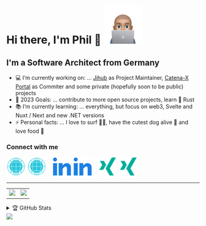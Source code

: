 # Hi there, I'm Phil  🤙 [<img src="./assets/phil_laptop.PNG" width="100"/>](./assets/phil_laptop.PNG)

## I'm a Software Architect from Germany

- 💻 I’m currently working on: ... [Jihub](https://github.com/phil91/jihub) as Project Maintainer, [Catena-X Portal](https://github.com/eclipse-tractusx/portal-backend) as Commiter and some private (hopefully soon to be public) projects
- 🥅 2023 Goals: ... contribute to more open source projects, learn 🦀 Rust
- 📚 I’m currently learning: ... everything, but focus on web3, Svelte and Nuxt / Next and new .NET versions
- ⚡ Personal facts: ... I love to surf 🏄‍♂️, have the cutest dog alive 🐶 and love food 🤣

### Connect with me

[![website](./img/globe-light.svg)](https://www.digitalnativesolutions.de#gh-light-mode-only)
[![website](./img/globe-dark.svg)](https://www.digitalnativesolutions.de#gh-dark-mode-only)
&nbsp;&nbsp;
[![linkedin](./img/linkedin-light.svg)](https://de.linkedin.com/in/phils91#gh-light-mode-only)
[![linkedin](./img/linkedin-dark.svg)](https://de.linkedin.com/in/phils91#gh-dark-mode-only)
&nbsp;&nbsp;
[![xing](./img/xing-light.svg)](https://www.xing.com/profile/Philip_Schneider14#gh-light-mode-only)
[![xing](./img/xing-dark.svg)](https://www.xing.com/profile/Philip_Schneider14#gh-dark-mode-only)

---

<table>
  <tr>
    <td ccolspan="2">
      <a href="https://github.com/anuraghazra/github-readme-stats">
        <img width="375" src="https://github-readme-stats.vercel.app/api?username=Phil91&count_private=true&show_icons=true&theme=tokyonight">
      </a>
    </td>
    <td>
      <a href="https://github.com/DenverCoder1/github-readme-streak-stats">
        <img width="375" src="https://streak-stats.demolab.com/?user=Phil91&theme=tokyonight">
      </a>
    </td>
  </tr>
</table>

<details>
  <summary>🏆 GitHub Stats</summary>
  <div align="center">
    <section>
      <table>
        <tr>
          <td>
            <br>
            <a href="https://github.com/Phil91"><img align="center" width="420" src="assets/base.svg" alt="Base" /></a><br>
            <img src="./.empty-path/to-fix-table-on-mobile.gif" width="360">
          </td>
          <td>
            <sub><em>🏃 Recent Activity</em></sub><br>
            <a href="https://github.com/Phil91"><img align="center" width="420" src="assets/metrics.plugin.activity.svg" alt="Activity"></a><br>
            <a href="https://github.com/Phil91"><img src="/.github/readme/imgs/features_embed.gif" width="360"></a>
          </td>
        </tr>
        <tr>
          <td colspan="2" align="right">
            <sub>
            <sup>Profile Analysis & Language Activity. Generated with <a href="https://github.com/lowlighter/metrics">lowlighter/metrics</a></sup>
            </sub>
          </td>
        </tr>
      </table>
    </section>
  </div>
</details>
<footer><img src="https://capsule-render.vercel.app/api?type=waving&color=gradient&height=110&section=footer&animation=twinkling" /></footer>

[website]: https://www.digitalnativesolutions.de
[linkedin]: https://de.linkedin.com/in/phils91
[xing]: https://www.xing.com/profile/Philip_Schneider14
